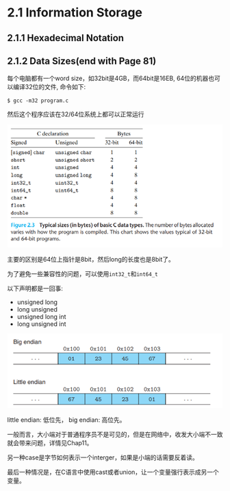 # 2.1 Information Storage

## 2.1.1 Hexadecimal Notation

## 2.1.2 Data Sizes(end with Page 81)

每个电脑都有一个word size，如32bit是4GB，而64bit是16EB, 64位的机器也可以编译32位的文件, 命令如下:

    $ gcc -m32 program.c

然后这个程序应该在32/64位系统上都可以正常运行

![](./data_type_size.PNG)

主要的区别是64位上指针是8bit，然后long的长度也是8bit了。

为了避免一些兼容性的问题，可以使用`int32_t`和`int64_t`

以下声明都是一回事:

- unsigned long
- long unsigned
- unsigned long int
- long unsigned int

![](./endian.PNG)

little endian: 低位先， big endian: 高位先。

一般而言，大小端对于普通程序员不是可见的，但是在网络中，收发大小端不一致就会带来问题，详情见Chap11。

另一种case是字节如何表示一个interger，如果是小端的话需要反着读。

最后一种情况是，在C语言中使用cast或者union，让一个变量强行表示成另一个变量。
